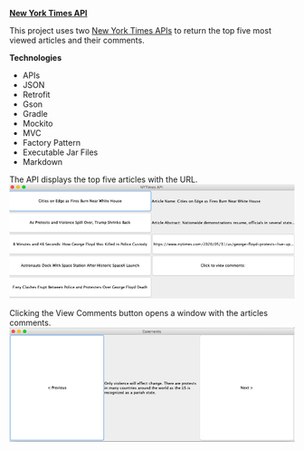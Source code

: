 <ins>**New York Times API**</ins>

This project uses two [New York Times APIs](https://developer.nytimes.com/apis) to return the top five most viewed articles
and their comments. 

**Technologies**
<br/>
* APIs
* JSON
* Retrofit
* Gson
* Gradle
* Mockito
* MVC
* Factory Pattern
* Executable Jar Files
* Markdown

The API displays the top five articles with the URL. 
![Alt](screenshots/ArticleFrame.png "Main Application Frame")


Clicking the View Comments button opens a window with the articles comments. 
![Alt](screenshots/CommentFrame.png "Main Application Frame - Comments")